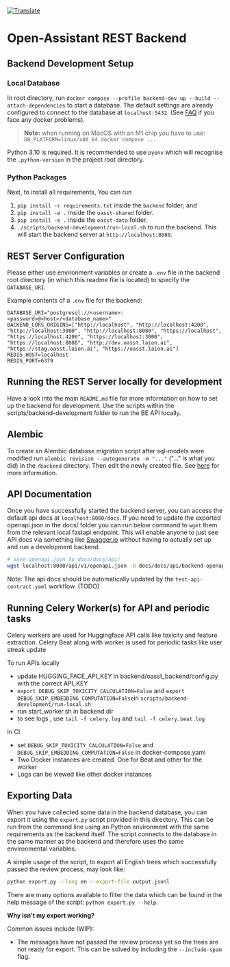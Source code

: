 <a href="https://github-com.translate.goog/LAION-AI/Open-Assistant/blob/main/backend/README.md?_x_tr_sl=auto&_x_tr_tl=en&_x_tr_hl=en&_x_tr_pto=wapp">![Translate](https://img.shields.io/badge/Translate-blue)</a>

# Open-Assistant REST Backend

## Backend Development Setup

### Local Database

In root directory, run
`docker compose --profile backend-dev up --build --attach-dependencies` to start
a database. The default settings are already configured to connect to the
database at `localhost:5432`. (See
[FAQ](https://projects.laion.ai/Open-Assistant/docs/faq#enable-dockers-buildkit-backend)
if you face any docker problems).

> **Note:** when running on MacOS with an M1 chip you have to use:
> `DB_PLATFORM=linux/x86_64 docker compose ...`

Python 3.10 is required. It is recommended to use `pyenv` which will recognise
the `.python-version` in the project root directory.

### Python Packages

Next, to install all requirements, You can run

1. `pip install -r requirements.txt` inside the `backend` folder; and
2. `pip install -e .` inside the `oasst-shared` folder.
3. `pip install -e .` inside the `oasst-data` folder.
4. `./scripts/backend-development/run-local.sh` to run the backend. This will
   start the backend server at `http://localhost:8080`.

## REST Server Configuration

Please either use environment variables or create a `.env` file in the backend
root directory (in which this readme file is located) to specify the
`DATABASE_URI`.

Example contents of a `.env` file for the backend:

```
DATABASE_URI="postgresql://<username>:<password>@<host>/<database_name>"
BACKEND_CORS_ORIGINS=["http://localhost", "http://localhost:4200", "http://localhost:3000", "http://localhost:8080", "https://localhost", "https://localhost:4200", "https://localhost:3000", "https://localhost:8080", "http://dev.oasst.laion.ai", "https://stag.oasst.laion.ai", "https://oasst.laion.ai"]
REDIS_HOST=localhost
REDIS_PORT=6379
```

## Running the REST Server locally for development

Have a look into the main `README.md` file for more information on how to set up
the backend for development. Use the scripts within the
scripts/backend-development folder to run the BE API locally.

## Alembic

To create an Alembic database migration script after sql-models were modified
run `alembic revision --autogenerate -m "..."` ("..." is what you did) in the
`/backend` directory. Then edit the newly created file. See
[here](https://alembic.sqlalchemy.org/en/latest/tutorial.html) for more
information.

## API Documentation

Once you have successfully started the backend server, you can access the
default api docs at `localhost:8080/docs`. If you need to update the exported
openapi.json in the docs/ folder you can run below command to `wget` them from
the relevant local fastapi endpoint. This will enable anyone to just see API
docs via something like
[Swagger.io](https://editor.swagger.io/?url=https://raw.githubusercontent.com/LAION-AI/Open-Assistant/main/docs/docs/api/openapi.json)
without having to actually set up and run a development backend.

```bash
# save openapi.json to docs/docs/api/
wget localhost:8080/api/v1/openapi.json -O docs/docs/api/backend-openapi.json
```

Note: The api docs should be automatically updated by the
`test-api-contract.yaml` workflow. (TODO)

## Running Celery Worker(s) for API and periodic tasks

Celery workers are used for Huggingface API calls like toxicity and feature
extraction. Celery Beat along with worker is used for periodic tasks like user
streak update

To run APIs locally

- update HUGGING_FACE_API_KEY in backend/oasst_backend/config.py with the
  correct API_KEY
- `export DEBUG_SKIP_TOXICITY_CALCULATION=False` and
  `export DEBUG_SKIP_EMBEDDING_COMPUTATION=False`in
  `scripts/backend-development/run-local.sh`
- run start_worker.sh in backend dir
- to see logs , use `tail -f celery.log` and `tail -f celery.beat.log`

In CI

- set `DEBUG_SKIP_TOXICITY_CALCULATION=False` and
  `DEBUG_SKIP_EMBEDDING_COMPUTATION=False` in docker-compose.yaml
- Two Docker instances are created. One for Beat and other for the worker
- Logs can be viewed like other docker instances

## Exporting Data

When you have collected some data in the backend database, you can export it
using the `export.py` script provided in this directory. This can be run from
the command line using an Python environment with the same requirements as the
backend itself. The script connects to the database in the same manner as the
backend and therefore uses the same environmental variables.

A simple usage of the script, to export all English trees which successfully
passed the review process, may look like:

```bash
python export.py --lang en --export-file output.jsonl
```

There are many options available to filter the data which can be found in the
help message of the script: `python export.py --help`.

**Why isn't my export working?**

Common issues include (WIP):

- The messages have not passed the review process yet so the trees are not ready
  for export. This can be solved by including the `--include-spam` flag.
